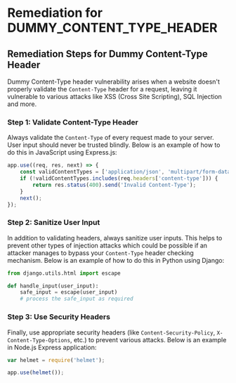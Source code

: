 # Remediation for DUMMY_CONTENT_TYPE_HEADER

## Remediation Steps for Dummy Content-Type Header

Dummy Content-Type header vulnerability arises when a website doesn't properly validate the `Content-Type` header for a request, leaving it vulnerable to various attacks like XSS (Cross Site Scripting), SQL Injection and more.

### Step 1: Validate Content-Type Header
Always validate the `Content-Type` of every request made to your server. User input should never be trusted blindly. Below is an example of how to do this in JavaScript using Express.js:

```javascript
app.use((req, res, next) => {
    const validContentTypes = ['application/json', 'multipart/form-data'];
    if (!validContentTypes.includes(req.headers['content-type'])) {
        return res.status(400).send('Invalid Content-Type');
    }
    next();
});
```

### Step 2: Sanitize User Input
In addition to validating headers, always sanitize user inputs. This helps to prevent other types of injection attacks which could be possible if an attacker manages to bypass your `Content-Type` header checking mechanism.
Below is an example of how to do this in Python using Django:

```python
from django.utils.html import escape

def handle_input(user_input):
    safe_input = escape(user_input)
    # process the safe_input as required
```


### Step 3: Use Security Headers
Finally, use appropriate security headers (like `Content-Security-Policy`, `X-Content-Type-Options`, etc.) to prevent various attacks. Below is an example in Node.js Express application:

```javascript
var helmet = require('helmet');

app.use(helmet());
```